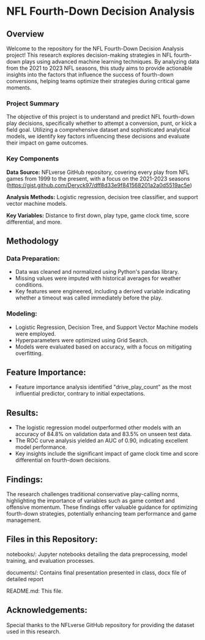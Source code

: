 # **NFL Fourth-Down Decision Analysis**

## **Overview**
Welcome to the repository for the NFL Fourth-Down Decision Analysis project! This research explores decision-making strategies in NFL fourth-down plays using advanced machine learning techniques. By analyzing data from the 2021 to 2023 NFL seasons, this study aims to provide actionable insights into the factors that influence the success of fourth-down conversions, helping teams optimize their strategies during critical game moments.

### **Project Summary**
The objective of this project is to understand and predict NFL fourth-down play decisions, specifically whether to attempt a conversion, punt, or kick a field goal. Utilizing a comprehensive dataset and sophisticated analytical models, we identify key factors influencing these decisions and evaluate their impact on game outcomes.

### **Key Components**
**Data Source:** NFLverse GitHub repository, covering every play from NFL games from 1999 to the present, with a focus on the 2021-2023 seasons (https://gist.github.com/Deryck97/dff8d33e9f841568201a2a0d5519ac5e)

**Analysis Methods:** Logistic regression, decision tree classifier, and support vector machine models.

**Key Variables:** Distance to first down, play type, game clock time, score differential, and more.

## **Methodology**

### **Data Preparation:**
- Data was cleaned and normalized using Python's pandas library.
- Missing values were imputed with historical averages for weather conditions.
- Key features were engineered, including a derived variable indicating whether a timeout was called immediately before the play.

### **Modeling:**
- Logistic Regression, Decision Tree, and Support Vector Machine models were employed.
- Hyperparameters were optimized using Grid Search.
- Models were evaluated based on accuracy, with a focus on mitigating overfitting.

## **Feature Importance:**
- Feature importance analysis identified "drive_play_count" as the most influential predictor, contrary to initial expectations.

## **Results:**
- The logistic regression model outperformed other models with an accuracy of 84.8% on validation data and 83.5% on unseen test data.
- The ROC curve analysis yielded an AUC of 0.90, indicating excellent model performance.
- Key insights include the significant impact of game clock time and score differential on fourth-down decisions.

## **Findings:**
The research challenges traditional conservative play-calling norms, highlighting the importance of variables such as game context and offensive momentum. These findings offer valuable guidance for optimizing fourth-down strategies, potentially enhancing team performance and game management.

## **Files in this Repository**:
notebooks/: Jupyter notebooks detailing the data preprocessing, model training, and evaluation processes.

documents/: Contains final presentation presented in class, docx file of detailed report

README.md: This file.

## **Acknowledgements:**
Special thanks to the NFLverse GitHub repository for providing the dataset used in this research.
